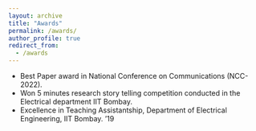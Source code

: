 ```yaml
---
layout: archive
title: "Awards"
permalink: /awards/
author_profile: true
redirect_from:
  - /awards
---
```

* Best Paper award in National Conference on Communications (NCC-2022).
* Won 5 minutes research story telling competition conducted in the Electrical department IIT Bombay.
* Excellence in Teaching Assistantship, Department of Electrical Engineering, IIT Bombay. ’19
